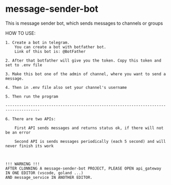 # message-sender-bot
This is message sender bot, which sends messages to channels or groups



HOW TO USE:
    
    1. Create a bot in telegram. 
        You can create a bot with botfather bot.
        Link of this bot is: @BotFather
    
    2. After that botfather will give you the token. Copy this token and set to .env file

    3. Make this bot one of the admin of channel, where you want to send a message. 

    4. Then in .env file also set your channel's username

    5. Then run the program

    -------------------------------------------------------------------------------------

    6. There are two APIs:

        First API sends messages and returns status ok, if there will not be an error

        Second API is sends messages periodically (each 5 second) and will never finish its work



    !!! WARNING !!!
    AFTER CLONNING A message-sender-bot PROJECT, PLEASE OPEN api_gateway IN ONE EDITOR (vscode, goland ...) 
    AND message_service IN ANOTHER EDITOR.